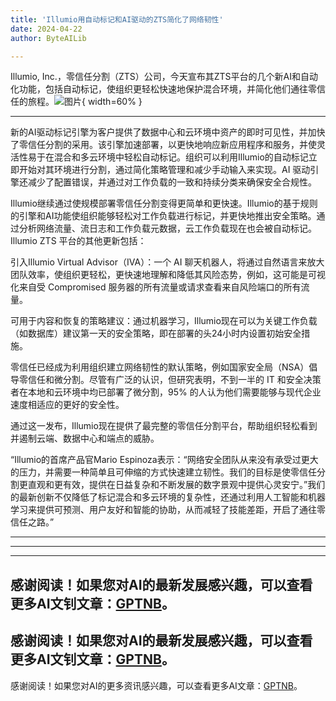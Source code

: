 ```yaml
---
title: 'Illumio用自动标记和AI驱动的ZTS简化了网络韧性'
date: 2024-04-22
author: ByteAILib

---
```


Illumio, Inc.，零信任分割（ZTS）公司，今天宣布其ZTS平台的几个新AI和自动化功能，包括自动标记，使组织更轻松快速地保护混合环境，并简化他们通往零信任的旅程。![图片](https://ai-techpark.com/wp-content/uploads/2024/04/Illumio-simplifies-960x540.jpg){ width=60% }

---


新的AI驱动标记引擎为客户提供了数据中心和云环境中资产的即时可见性，并加快了零信任分割的采用。该引擎加速部署，以更快地响应新应用程序和服务，并使灵活性易于在混合和多云环境中轻松自动标记。组织可以利用Illumio的自动标记立即开始对其环境进行分割，通过简化策略管理和减少手动输入来实现。AI 驱动引擎还减少了配置错误，并通过对工作负载的一致和持续分类来确保安全合规性。

Illumio继续通过使规模部署零信任分割变得更简单和更快速。Illumio的基于规则的引擎和AI功能使组织能够轻松对工作负载进行标记，并更快地推出安全策略。通过分析网络流量、流日志和工作负载元数据，云工作负载现在也会被自动标记。Illumio ZTS 平台的其他更新包括：

引入Illumio Virtual Advisor（IVA）：一个 AI 聊天机器人，将通过自然语言来放大团队效率，使组织更轻松，更快速地理解和降低其风险态势，例如，这可能是可视化来自受 Compromised 服务器的所有流量或请求查看来自风险端口的所有流量。

可用于内容和恢复的策略建议：通过机器学习，Illumio现在可以为关键工作负载（如数据库）建议第一天的安全策略，即在部署的头24小时内设置初始安全措施。

零信任已经成为利用组织建立网络韧性的默认策略，例如国家安全局（NSA）倡导零信任和微分割。尽管有广泛的认识，但研究表明，不到一半的 IT 和安全决策者在本地和云环境中均已部署了微分割，95% 的人认为他们需要能够与现代企业速度相适应的更好的安全性。

通过这一发布，Illumio现在提供了最完整的零信任分割平台，帮助组织轻松看到并遏制云端、数据中心和端点的威胁。

“Illumio的首席产品官Mario Espinoza表示：“网络安全团队从来没有承受过更大的压力，并需要一种简单且可伸缩的方式快速建立韧性。我们的目标是使零信任分割更直观和更有效，提供在日益复杂和不断发展的数字景观中提供心灵安宁。”我们的最新创新不仅降低了标记混合和多云环境的复杂性，还通过利用人工智能和机器学习来提供可预测、用户友好和智能的协助，从而减轻了技能差距，开启了通往零信任之路。”

---
---

---
感谢阅读！如果您对AI的最新发展感兴趣，可以查看更多AI文钊文章：[GPTNB](https://gptnb.com)。
---
感谢阅读！如果您对AI的最新发展感兴趣，可以查看更多AI文钊文章：[GPTNB](https://gptnb.com)。
---
感谢阅读！如果您对AI的更多资讯感兴趣，可以查看更多AI文章：[GPTNB](https://gptnb.com)。